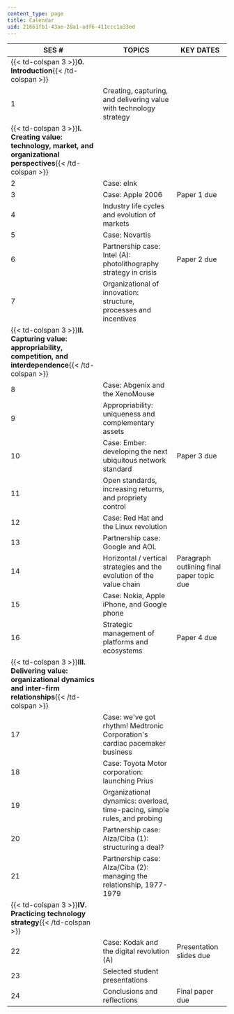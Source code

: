 ```yaml
---
content_type: page
title: Calendar
uid: 21661fb1-43ae-28a1-adf6-411ccc1a33ed
---
```


| SES # | TOPICS | KEY DATES |
| --- | --- | --- |
| {{< td-colspan 3 >}}**0\. Introduction**{{< /td-colspan >}} |||
| 1 | Creating, capturing, and delivering value with technology strategy | &nbsp; |
| {{< td-colspan 3 >}}**I. Creating value: technology, market, and organizational perspectives**{{< /td-colspan >}} |||
| 2 | Case: eInk | &nbsp; |
| 3 | Case: Apple 2006 | Paper 1 due |
| 4 | Industry life cycles and evolution of markets | &nbsp; |
| 5 | Case: Novartis | &nbsp; |
| 6 | Partnership case: Intel (A): photolithography strategy in crisis | Paper 2 due |
| 7 | Organizational of innovation: structure, processes and incentives | &nbsp; |
| {{< td-colspan 3 >}}**II. Capturing value: appropriability, competition, and interdependence**{{< /td-colspan >}} |||
| 8 | Case: Abgenix and the XenoMouse | &nbsp; |
| 9 | Appropriability: uniqueness and complementary assets | &nbsp; |
| 10 | Case: Ember: developing the next ubiquitous network standard | Paper 3 due |
| 11 | Open standards, increasing returns, and propriety control | &nbsp; |
| 12 | Case: Red Hat and the Linux revolution | &nbsp; |
| 13 | Partnership case: Google and AOL | &nbsp; |
| 14 | Horizontal / vertical strategies and the evolution of the value chain | Paragraph outlining final paper topic due |
| 15 | Case: Nokia, Apple iPhone, and Google phone | &nbsp; |
| 16 | Strategic management of platforms and ecosystems | Paper 4 due |
| {{< td-colspan 3 >}}**III. Delivering value: organizational dynamics and inter-firm relationships**{{< /td-colspan >}} |||
| 17 | Case: we've got rhythm! Medtronic Corporation's cardiac pacemaker business | &nbsp; |
| 18 | Case: Toyota Motor corporation: launching Prius | &nbsp; |
| 19 | Organizational dynamics: overload, time-pacing, simple rules, and probing | &nbsp; |
| 20 | Partnership case: Alza/Ciba (1): structuring a deal? | &nbsp; |
| 21 | Partnership case: Alza/Ciba (2): managing the relationship, 1977-1979 | &nbsp; |
| {{< td-colspan 3 >}}**IV. Practicing technology strategy**{{< /td-colspan >}} |||
| 22 | Case: Kodak and the digital revolution (A) | Presentation slides due |
| 23 | Selected student presentations | &nbsp; |
| 24 | Conclusions and reflections | Final paper due